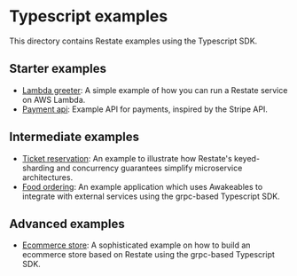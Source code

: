 # Typescript examples

This directory contains Restate examples using the Typescript SDK.

## Starter examples

- [Lambda greeter](lambda-greeter): A simple example of how you can run a Restate service on AWS Lambda.
- [Payment api](payment-api/): Example API for payments, inspired by the Stripe API.

## Intermediate examples

- [Ticket reservation](ticket-reservation): An example to illustrate how Restate's keyed-sharding and concurrency guarantees simplify microservice architectures.
- [Food ordering](food-ordering): An example application which uses Awakeables to integrate with external services using the grpc-based Typescript SDK.

## Advanced examples

- [Ecommerce store](ecommerce-store): A sophisticated example on how to build an ecommerce store based on Restate using the grpc-based Typescript SDK.
